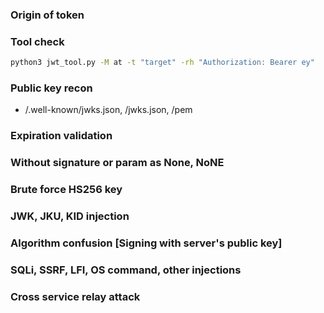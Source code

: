### Origin of token

### Tool check
```bash
python3 jwt_tool.py -M at -t "target" -rh "Authorization: Bearer ey"
```

### Public key recon
- /.well-known/jwks.json, /jwks.json, /pem


### Expiration validation


### Without signature or param as None, NoNE


### Brute force HS256 key


### JWK, JKU, KID injection


### Algorithm confusion [Signing with server's public key]


### SQLi, SSRF, LFI, OS command, other injections

### Cross service relay attack